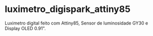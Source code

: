 # luximetro_digispark_attiny85
Luximetro digital feito com Attiny85, Sensor de luminosidade GY30 e Display OLED 0.91".
